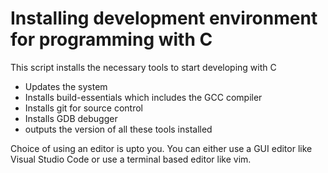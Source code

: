 # Installing development environment for programming with C

This script installs the necessary tools to start developing with C

- Updates the system
- Installs build-essentials which includes the GCC compiler
- Installs git for source control
- Installs GDB debugger
- outputs the version of all these tools installed

Choice of using an editor is upto you. You can either use a GUI editor like Visual Studio Code or use a terminal based editor like vim.